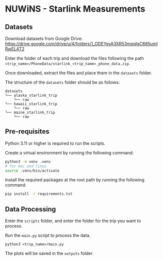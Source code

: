 # NUWiNS - Starlink Measurements

## Datasets

Download datasets from Google Drive: https://drive.google.com/drive/u/4/folders/1_ODEYeyA3XR53mqqlgC685umIRwEL4T2

Enter the folder of each trip and download the files following the path `<trip_name>/PhoneData/starlink_<trip_name>_phone_data.zip`.

Once downloaded, extract the files and place them in the `datasets` folder.

The structure of the `datasets` folder should be as follows:

```
datasets
└── alaska_starlink_trip
    └── raw
└── hawaii_starlink_trip
    └── raw
└── maine_starlink_trip
    └── raw
```

## Pre-requisites

Python 3.11 or higher is required to run the scripts.

Create a virtual environment by running the following command:

```bash
python3 -m venv .venv
# for mac and linux
source .venv/bin/activate
```

Install the required packages at the root path by running the following command:

```bash
pip install -r requirements.txt
```

## Data Processing

Enter the `scripts` folder, and enter the folder for the trip you want to process.

Run the `main.py` script to process the data.

```
python3 <trip_name>/main.py
```

The plots will be saved in the `outputs` folder.